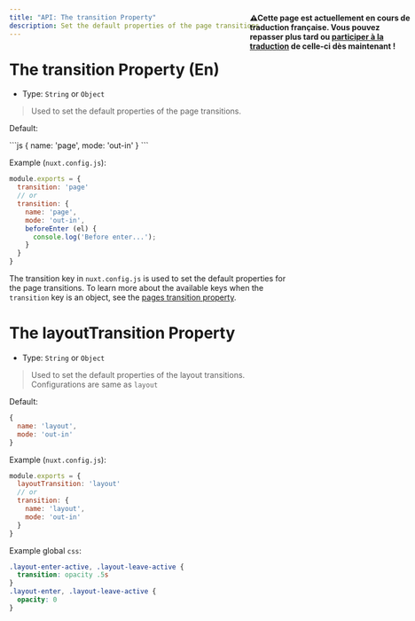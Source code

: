 ```yaml
---
title: "API: The transition Property"
description: Set the default properties of the page transitions.
---
```


# The transition Property (En)

- Type: `String` or `Object`

> Used to set the default properties of the page transitions.

<p style="width: 294px;position: fixed; top : 64px; right: 4px;" class="Alert Alert--orange"><strong>⚠Cette page est actuellement en cours de traduction française. Vous pouvez repasser plus tard ou <a href="https://github.com/vuejs-fr/nuxt" target="_blank">participer à la traduction</a> de celle-ci dès maintenant !</strong></p><p>Default:</p>
```js
{
  name: 'page',
  mode: 'out-in'
}
```

Example (`nuxt.config.js`):

```js
module.exports = {
  transition: 'page'
  // or
  transition: {
    name: 'page',
    mode: 'out-in',
    beforeEnter (el) {
      console.log('Before enter...');
    }
  }
}
```

The transition key in `nuxt.config.js` is used to set the default properties for the page transitions. To learn more about the available keys when the `transition` key is an object, see the [pages transition property](/api/pages-transition#object).

# The layoutTransition Property

- Type: `String` or `Object`

> Used to set the default properties of the layout transitions. Configurations are same as `layout`

Default:

```js
{
  name: 'layout',
  mode: 'out-in'
}
```

Example (`nuxt.config.js`):

```js
module.exports = {
  layoutTransition: 'layout'
  // or
  transition: {
    name: 'layout',
    mode: 'out-in'
  }
}
```

Example global `css`:

```css
.layout-enter-active, .layout-leave-active {
  transition: opacity .5s
}
.layout-enter, .layout-leave-active {
  opacity: 0
}
```
